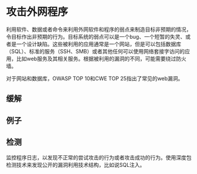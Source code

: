 # 攻击外网程序

利用软件、数据或者命令来利用外网软件和程序的弱点来制造目标非预期的情况，令目标作出非预期的行为。目标系统的弱点可以是一个bug、一个短暂的失灵、或者是一个设计缺陷。这些被利用的应用通常是一个网站，但是可以包括数据库（SQL）、标准的服务（SSH、SMB）或者其他任何可以使用网络套接字访问的应用，比如web服务及其相关服务。根据被利用的漏洞的不同，可能需要绕过防火墙。

对于网站和数据库，OWASP TOP 10和CWE TOP 25指出了常见的web漏洞。

## 缓解

## 例子

## 检测

监控程序日志，以发现不正常的尝试攻击的行为或者攻击成功的行为。使用深度包检测技术来发现公开的漏洞利用技术结构，比如说SQL注入。

